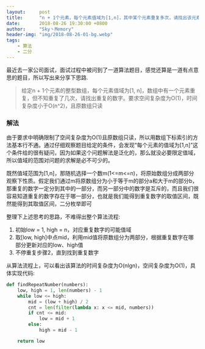 ```yaml
---
layout:     post
title:      "n + 1个元素，每个元素值域为[1,n]，其中某个元素重复多次，请找出该元素"
date:       2018-08-26 19:30:00 +0800
author:     "Sky丶Memory"
header-img: "img/2018-08-26-01-bg.webp"
tags:
    - 算法
    - 二分
---
```



最近去一家公司面试，面试过程中被问到了一道算法题目，感觉还算是一道有点意思的题目，所以写出来分享下思路.

> 给定n + 1个元素的整型数组，每个元素值域为[1, n]，数组中有一个元素重复，但不知重复了几次，请找出重复的数字。要求空间复杂度为O(1)，时间复杂度小于O(n^2)，且原数组只读

### 解法

由于要求中明确限制了空间复杂度为O(1)且原数组只读，所以用数组下标索引的方法基本行不通。通过仔细观察题目给定的条件，会发现“每个元素的值域为[1,n]”这个条件给的很有疑问，因为如果这个问题解法是泛化的，那么就没必要限定值域，所以值域的范围对问题的求解是必不可少的。

既然值域范围为[1,n]，那随机选择一个数m(1<=m<=n)，将原始数组分成两部分观察下性质。假定我们通过m将原数组分为小于等于m的部分a和大于m的部分b，那重复的数字一定分到其中的一部分，而另一部分中的数字是互斥的，而且我们很容易知道重复的数字存在于哪一部分，也就是我们能得到重复数字的取值区间，既然能得到其取值区间，二分枚举即可

整理下上述思考的思路，不难得出整个算法流程:

1. 初始low = 1, high = n，对应重复数字的可能值域
2. 取[low, high]中点mid，利用mid值将原数组分为两部分，根据重复数字在哪部分更新对应的low、high值
3. 不停重复步骤2，直到找到重复数字

从算法流程上，可以看出该算法的时间复杂度为O(nlgn)，空间复杂度为O(1)，具体实现代码:

``` python
def findRepeatNumber(numbers):
    low, high = 1, len(numbers) - 1
    while low <= high:
        mid = (low + high) / 2
        cnt = len(filter(lambda x: x <= mid, numbers))
        if cnt <= mid:
            low = mid + 1
        else:
            high = mid - 1

    return low
```

